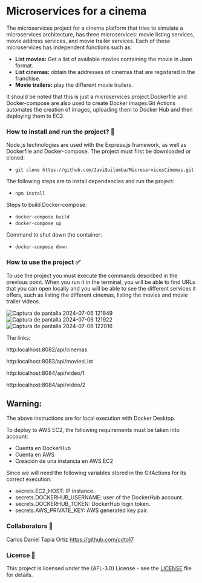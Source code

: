 # Microservices for a cinema

<p>
The microservices project for a cinema platform that tries to simulate a microservices architecture, has three microservices: movie listing services, movie address services, and movie trailer services. Each of these microservices has independent functions such as:
  
- **List movies:** Get a list of available movies containing the movie in Json format.
- **List cinemas:** obtain the addresses of cinemas that are registered in the franchise.
- **Movie trailers:** play the different movie trailers.

It should be noted that this is just a microservices project.Dockerfile and Docker-compose are also used to create Docker images.Git Actions automates the creation of images, uploading them to Docker Hub and then deploying them to EC2.
</p>

### How to install and run the project? :wrench:
Node.js technologies are used with the Express.js framework, as well as Dockerfile and Docker-compose.
The project must first be downloaded or cloned:
- `git clone https://github.com/JaviQuilumba/MicroservicesCinemas.git`
  
The following steps are to install dependencies and run the project:
- `npm install`

Steps to build Docker-compose:
- `docker-compose build`
- `docker-compose up`

Command to shut down the container:
- `docker-compose down`

### How to use the project :white_check_mark:
<p>
To use the project you must execute the commands described in the previous point. When you run it in the terminal, you will be able to find URLs that you can open locally and you will be able to see the different services it offers, such as listing the different cinemas, listing the movies and movie trailer videos.
</p>

![Captura de pantalla 2024-07-06 121849](https://github.com/JaviQuilumba/MicroservicesCinemas/assets/167824357/51da0d8a-9c86-4cac-b5a8-bdbbea5981a5)
![Captura de pantalla 2024-07-06 121922](https://github.com/JaviQuilumba/MicroservicesCinemas/assets/167824357/2d890ea4-3e93-4eb8-846f-dc554e73d742)
![Captura de pantalla 2024-07-06 122016](https://github.com/JaviQuilumba/MicroservicesCinemas/assets/167824357/127ddf0e-8f23-4ad9-a6ac-6a6c9ed4a761)

The links:

http:localhost:8082/api/cinemas

http:localhost:8083/api/moviesList

http:localhost:8084/api/video/1

http:localhost:8084/api/video/2

## Warning:
<p>
The above instructions are for local execution with Docker Desktop.

To deploy to AWS EC2, the following requirements must be taken into account:
</p>

 - Cuenta en DockerHub
 - Cuenta en AWS
 - Creación de una instancia en AWS EC2

 Since we will need the following variables stored in the GitActions for its correct execution:

- secrets.EC2_HOST: IP instance.
- secrets.DOCKERHUB_USERNAME: user of the DockerHub account.
- secrets.DOCKERHUB_TOKEN: DockerHub login token.
- secrets.AWS_PRIVATE_KEY: AWS generated key pair.

###  Collaborators :boy:
Carlos Daniel Tapia Ortiz
https://github.com/cdto17

###  License :page_facing_up: 
This project is licensed under the (AFL-3.0) License - see the [LICENSE](https://opensource.org/license/afl-3-0-php) file for details.
